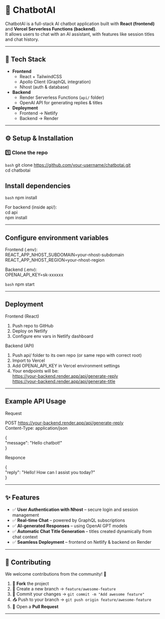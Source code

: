 # 🤖 ChatbotAI

ChatbotAI is a full-stack AI chatbot application built with **React (frontend)** and **Vercel Serverless Functions (backend)**.  
It allows users to chat with an AI assistant, with features like session titles and chat history.

---

## 🚀 Tech Stack

- **Frontend**
  - React + TailwindCSS
  - Apollo Client (GraphQL integration)
  - Nhost (auth & database)
- **Backend**
  - Render Serverless Functions (`api/` folder)
  - OpenAI API for generating replies & titles
- **Deployment**
  - Frontend → Netlify
  - Backend → Render

---


## ⚙️ Setup & Installation

### 1️⃣ Clone the repo
```bash```
git clone https://github.com/your-username/chatbotai.git  
cd chatbotai


## Install dependencies
```bash```
npm install

For backend (inside api/):  
cd api  
npm install


---

## Configure environment variables
Frontend (.env):  
REACT_APP_NHOST_SUBDOMAIN=your-nhost-subdomain  
REACT_APP_NHOST_REGION=your-nhost-region  

Backend (.env):  
OPENAI_API_KEY=sk-xxxxxx

```bash```
npm start

---

## Deployment
Frontend (React)  
  1. Push repo to GitHub  
  2. Deploy on Netlify  
  3. Configure env vars in Netlify dashboard  

Backend (API)  
  1. Push api/ folder to its own repo (or same repo with correct root)  
  2. Import to Vercel  
  3. Add OPENAI_API_KEY in Vercel environment settings  
  4. Your endpoints will be:    
      https://your-backend.render.app/api/generate-reply  
      https://your-backend.render.app/api/generate-title

---

## Example API Usage

Request  

POST https://your-backend.render.app/api/generate-reply  
Content-Type: application/json  

{  
  "message": "Hello chatbot!"  
}  

Responce  

{  
  "reply": "Hello! How can I assist you today?"  
}

--- 

## ✨ Features

- ✅ **User Authentication with Nhost** – secure login and session management  
- ✅ **Real-time Chat** – powered by GraphQL subscriptions  
- ✅ **AI-generated Responses** – using OpenAI GPT models  
- ✅ **Automatic Chat Title Generation** – titles created dynamically from chat context  
- ✅ **Seamless Deployment** – frontend on Netlify & backend on Render  

---

## 🤝 Contributing

We welcome contributions from the community! 🚀  

1. 🍴 **Fork** the project  
2. 🌱 Create a new branch → `feature/awesome-feature`  
3. 💾 Commit your changes → `git commit -m "Add awesome feature"`  
4. 📤 Push to your branch → `git push origin feature/awesome-feature`  
5. 🔀 Open a **Pull Request**  

---

     
